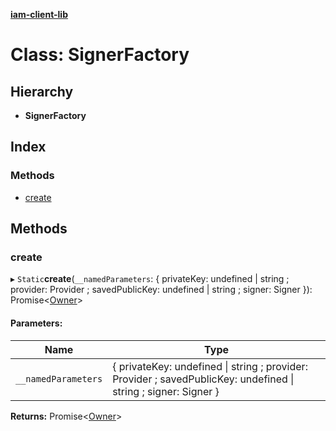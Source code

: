 **[iam-client-lib](../README.md)**

# Class: SignerFactory

## Hierarchy

* **SignerFactory**

## Index

### Methods

* [create](signerfactory.md#create)

## Methods

### create

▸ `Static`**create**(`__namedParameters`: { privateKey: undefined \| string ; provider: Provider ; savedPublicKey: undefined \| string ; signer: Signer  }): Promise\<[Owner](owner.md)>

#### Parameters:

Name | Type |
------ | ------ |
`__namedParameters` | { privateKey: undefined \| string ; provider: Provider ; savedPublicKey: undefined \| string ; signer: Signer  } |

**Returns:** Promise\<[Owner](owner.md)>

